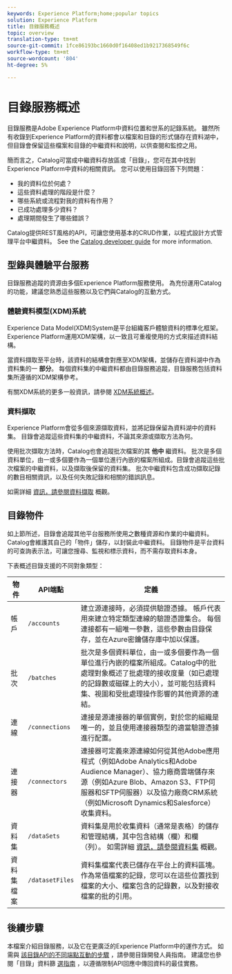 ```yaml
---
keywords: Experience Platform;home;popular topics
solution: Experience Platform
title: 目錄服務概述
topic: overview
translation-type: tm+mt
source-git-commit: 1fce86193bc1660d0f16408ed1b9217368549f6c
workflow-type: tm+mt
source-wordcount: '804'
ht-degree: 5%

---
```



# 目錄服務概述

目錄服務是Adobe Experience Platform中資料位置和世系的記錄系統。 雖然所有收錄到Experience Platform的資料都會以檔案和目錄的形式儲存在資料湖中，但目錄會保留這些檔案和目錄的中繼資料和說明，以供查閱和監控之用。

簡而言之，Catalog可當成中繼資料存放區或「目錄」，您可在其中找到Experience Platform中資料的相關資訊。 您可以使用目錄回答下列問題：

* 我的資料位於何處？
* 這些資料處理的階段是什麼？
* 哪些系統或流程對我的資料有作用？
* 已成功處理多少資料？
* 處理期間發生了哪些錯誤？

Catalog提供REST風格的API，可讓您使用基本的CRUD作業，以程式設計方式管理平台中繼資料。 See the [Catalog developer guide](api/getting-started.md) for more information.

## 型錄與體驗平台服務

目錄服務追蹤的資源由多個Experience Platform服務使用。 為充份運用Catalog的功能，建議您熟悉這些服務以及它們與Catalog的互動方式。

### 體驗資料模型(XDM)系統

Experience Data Model(XDM)System是平台組織客戶體驗資料的標準化框架。 Experience Platform運用XDM架構，以一致且可重複使用的方式來描述資料結構。

當資料擷取至平台時，該資料的結構會對應至XDM架構，並儲存在資料湖中作為資料集的一 **部分**。 每個資料集的中繼資料都由目錄服務追蹤，目錄服務包括資料集所遵循的XDM架構參考。

有關XDM系統的更多一般資訊，請參閱 [XDM系統概述](../xdm/home.md)。

### 資料擷取

Experience Platform會從多個來源擷取資料，並將記錄保留為資料湖中的資料集。 目錄會追蹤這些資料集的中繼資料，不論其來源或擷取方法為何。

使用批次擷取方法時，Catalog也會追蹤批次檔案的其 **他中** 繼資料。 批次是多個資料單位，由一或多個要作為一個單位進行內嵌的檔案所組成。目錄會追蹤這些批次檔案的中繼資料，以及擷取後保留的資料集。 批次中繼資料包含成功擷取記錄的數目相關資訊，以及任何失敗記錄和相關的錯誤訊息。

如需詳細 [資訊，請參閱資料擷取](../ingestion/home.md) 概觀。

## 目錄物件

如上節所述，目錄會追蹤其他平台服務所使用之數種資源和作業的中繼資料。 Catalog會維護其自己的「物件」儲存，以封裝此中繼資料。 目錄物件是平台資料的可查詢表示法，可讓您搜尋、監視和標示資料，而不需存取資料本身。

下表概述目錄支援的不同對象類型：

| 物件 | API端點 | 定義 |
|---|---|---|
| 帳戶 | `/accounts` | 建立源連接時，必須提供驗證憑據。 帳戶代表用來建立特定類型連線的驗證憑證集合。 每個連接都有一組唯一參數，這些參數由目錄保存，並在Azure密鑰儲存庫中加以保護。 |
| 批次 | `/batches` | 批次是多個資料單位，由一或多個要作為一個單位進行內嵌的檔案所組成。Catalog中的批處理對象概述了批處理的接收度量（如已處理的記錄數或磁碟上的大小），並可能包括資料集、視圖和受批處理操作影響的其他資源的連結。 |
| 連線 | `/connections` | 連接是源連接器的單個實例，對於您的組織是唯一的，並且使用連接器類型的適當驗證憑據進行配置。 |
| 連接器 | `/connectors` | 連接器可定義來源連線如何從其他Adobe應用程式（例如Adobe Analytics和Adobe Audience Manager）、協力廠商雲端儲存來源（例如Azure Blob、Amazon S3、FTP伺服器和SFTP伺服器）以及協力廠商CRM系統（例如Microsoft Dynamics和Salesforce）收集資料。 |
| 資料集 | `/dataSets` | 資料集是用於收集資料（通常是表格）的儲存和管理結構，其中包含結構（欄）和欄（列）。 如需詳細 [資訊，請參閱資料集](./datasets/overview.md) 概觀。 |
| 資料集檔案 | `/datasetFiles` | 資料集檔案代表已儲存在平台上的資料區塊。 作為常值檔案的記錄，您可以在這些位置找到檔案的大小、檔案包含的記錄數，以及對接收檔案的批的引用。 |

## 後續步驟

本檔案介紹目錄服務，以及它在更廣泛的Experience Platform中的運作方式。 如需與 [該目錄API的不同端點互動的步驟](api/getting-started.md) ，請參閱目錄開發人員指南。 建議您也參閱「目錄」資料篩 [選指南](api/filter-data.md) ，以遵循限制API回應中傳回資料的最佳實務。